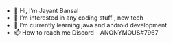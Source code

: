 - 👋 Hi, I’m Jayant Bansal
- 👀 I’m interested in any coding stuff , new tech
- 🌱 I’m currently learning java and android development
- 📫 How to reach me Discord - ANONYMOUS#7967

<!---
jayantbansal21/jayantbansal21 is a ✨ special ✨ repository because its `README.md` (this file) appears on your GitHub profile.
You can click the Preview link to take a look at your changes.
--->
